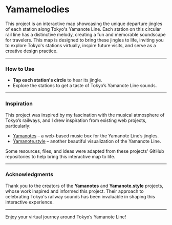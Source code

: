 # Yamamelodies

This project is an interactive map showcasing the unique departure jingles of each station along Tokyo's Yamanote Line. Each station on this circular rail line has a distinctive melody, creating a fun and memorable soundscape for travelers. This map is designed to bring these jingles to life, inviting you to explore Tokyo's stations virtually, inspire future visits, and serve as a creative design practice.

---

### How to Use

- **Tap each station's circle** to hear its jingle.
- Explore the stations to get a taste of Tokyo’s Yamanote Line sounds.
  
---

### Inspiration

This project was inspired by my fascination with the musical atmosphere of Tokyo’s railways, and I drew inspiration from existing web projects, particularly:
- [Yamanotes](https://yamanot.es/) – a web-based music box for the Yamanote Line’s jingles.
- [Yamanote.style](http://yamanote.style/) – another beautiful visualization of the Yamanote Line.

Some resources, files, and ideas were adapted from these projects' GitHub repositories to help bring this interactive map to life.

---

### Acknowledgments

Thank you to the creators of the **Yamanotes** and **Yamanote.style** projects, whose work inspired and informed this project. Their approach to celebrating Tokyo's railway sounds has been invaluable in shaping this interactive experience.

---

Enjoy your virtual journey around Tokyo’s Yamanote Line!